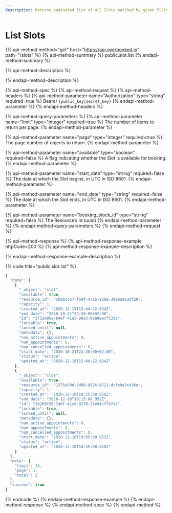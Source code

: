 ```yaml
---
description: Returns paginated list of all Slots matched by given filters.
---
```


# List Slots

{% api-method method="get" host="https://api.overbooked.io" path="/slots" %}
{% api-method-summary %}
public.slot.list
{% endapi-method-summary %}

{% api-method-description %}

{% endapi-method-description %}

{% api-method-spec %}
{% api-method-request %}
{% api-method-headers %}
{% api-method-parameter name="Authorization" type="string" required=true %}
Bearer `{public_key|secret_key}`
{% endapi-method-parameter %}
{% endapi-method-headers %}

{% api-method-query-parameters %}
{% api-method-parameter name="limit" type="integer" required=true %}
The number of items to return per page.
{% endapi-method-parameter %}

{% api-method-parameter name="page" type="integer" required=true %}
The page number of objects to return.
{% endapi-method-parameter %}

{% api-method-parameter name="available" type="boolean" required=false %}
A flag indicating whether the Slot is available for booking.
{% endapi-method-parameter %}

{% api-method-parameter name="start\_date" type="string" required=false %}
The date at which the Slot begins, in UTC in ISO 8601.
{% endapi-method-parameter %}

{% api-method-parameter name="end\_date" type="string" required=false %}
The date at which the Slot ends, in UTC in ISO 8601.
{% endapi-method-parameter %}

{% api-method-parameter name="booking\_block\_id" type="string" required=false %}
The Resource’s id \(uuid\)
{% endapi-method-parameter %}
{% endapi-method-query-parameters %}
{% endapi-method-request %}

{% api-method-response %}
{% api-method-response-example httpCode=200 %}
{% api-method-response-example-description %}

{% endapi-method-response-example-description %}

{% code title="public.slot.list" %}
```javascript
{
  "data": [
    {
      "_object": "slot",
      "available": true,
      "resource_id": "5b003c67-f69f-471b-9268-3896a9a3df29",
      "capacity": 1,
      "created_at": "2020-12-19T15:44:22.854Z",
      "end_date": "2020-10-21T22:50:00+02:00",
      "id": "3751095a-b4ef-41a3-98a3-b8a0eecfc332",
      "lockable": true,
      "locked_until": null,
      "metadata": {},
      "num_active_appointments": 0,
      "num_appointments": 0,
      "num_cancelled_appointments": 0,
      "start_date": "2020-10-21T22:30:00+02:00",
      "status": "active",
      "updated_at": "2020-12-19T15:44:22.854Z"
    },
    {
      "_object": "slot",
      "available": true,
      "resource_id": "1575a50d-3dd8-4526-b721-dcfe9e3c436a",
      "capacity": 1,
      "created_at": "2020-12-10T18:55:08.958Z",
      "end_date": "2020-12-10T19:15:08.952Z",
      "id": "2e2b9f26-7a6f-41cd-82f8-32e84cf7b7a7",
      "lockable": true,
      "locked_until": null,
      "metadata": {},
      "num_active_appointments": 0,
      "num_appointments": 0,
      "num_cancelled_appointments": 0,
      "start_date": "2020-12-10T19:05:08.952Z",
      "status": "active",
      "updated_at": "2020-12-10T18:55:08.958Z"
    }
  ],
  "meta": {
    "limit": 20,
    "page": 1,
    "total": 2
  },
  "success": true
}
```
{% endcode %}
{% endapi-method-response-example %}
{% endapi-method-response %}
{% endapi-method-spec %}
{% endapi-method %}

